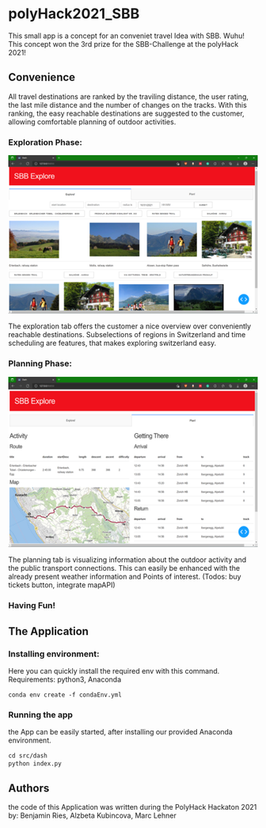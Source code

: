 # polyHack2021_SBB
This small app is a concept for an conveniet travel Idea with SBB. 
Wuhu! This concept won the 3rd prize  for the SBB-Challenge at the polyHack 2021!

## Convenience
All travel destinations are ranked by the traviling distance, the user rating, the last mile distance and the number of changes on the tracks.
With this ranking, the easy reachable destinations are suggested to the customer, allowing comfortable planning of outdoor activities.

### Exploration Phase:

![](.img/exploration.png)

The exploration tab offers the customer a nice overview over conveniently reachable destinations.
Subselections of regions in Switzerland and time scheduling are features, that makes exploring switzerland easy.


### Planning Phase:

![](.img/planning.png)

The planning tab is visualizing information about the outdoor activity and the public transport connections.
This can easily be enhanced with the already present weather information and Points of interest.
(Todos: buy tickets button, integrate mapAPI)

### Having Fun!


## The Application

### Installing environment:

Here you can quickly install the required env with this command.
Requirements: python3, Anaconda

    conda env create -f condaEnv.yml

### Running the app

the App can be easily started, after installing our provided Anaconda environment.

    cd src/dash
    python index.py

## Authors
the code of this Application was written during the PolyHack Hackaton 2021 by:
Benjamin Ries, Alzbeta Kubincova, Marc Lehner
